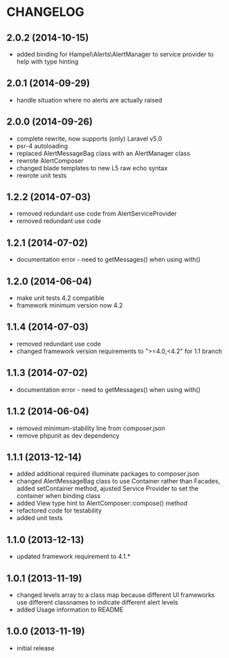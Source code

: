 CHANGELOG
=========

2.0.2 (2014-10-15)
------------------

* added binding for Hampel\Alerts\AlertManager to service provider to help with type hinting

2.0.1 (2014-09-29)
------------------

* handle situation where no alerts are actually raised

2.0.0 (2014-09-26)
------------------

* complete rewrite, now supports (only) Laravel v5.0
* psr-4 autoloading
* replaced AlertMessageBag class with an AlertManager class
* rewrote AlertComposer
* changed blade templates to new L5 raw echo syntax
* rewrote unit tests

1.2.2 (2014-07-03)
------------------

* removed redundant use code from AlertServiceProvider
* removed redundant use code

1.2.1 (2014-07-02)
------------------

* documentation error - need to getMessages() when using with()

1.2.0 (2014-06-04)
------------------

* make unit tests 4.2 compatible
* framework minimum version now 4.2

1.1.4 (2014-07-03)
------------------

* removed redundant use code
* changed framework version requirements to ">=4.0,<4.2" for 1.1 branch

1.1.3 (2014-07-02)
------------------

* documentation error - need to getMessages() when using with()

1.1.2 (2014-06-04)
------------------

* removed minimum-stability line from composer.json
* remove phpunit as dev dependency

1.1.1 (2013-12-14)
------------------

* added additional required illuminate packages to composer.json
* changed AlertMessageBag class to use Container rather than Facades, added setContainer method, ajusted Service
  Provider to set the container when binding class
* added View type hint to AlertComposer::compose() method
* refactored code for testability
* added unit tests

1.1.0 (2013-12-13)
------------------

* updated framework requirement to 4.1.*

1.0.1 (2013-11-19)
------------------

* changed levels array to a class map because different UI frameworks use different classnames to indicate different
  alert levels
* added Usage information to README

1.0.0 (2013-11-19)
------------------

* initial release
